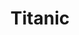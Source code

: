 ---
title: "Titanic"

year: 1997

director: "James Cameron"

summary: "A bunch of people go on a cruise. They won't believe what happens next!"

comment: "*Not* Aliens*? Not* The Terminator*? Waaaat? Yeah, you probably know that everyone must see those awesome films anyway. But Titanic is both awesome and crap. The plot is dumber than my commit messages. The characters are flatter than the north atlantic sea on a icy, windless night. Yet this movie won all the oscars, everbody saw it more than once, and it reshaped how movies are made and marketed."

image: "https://media.giphy.com/media/fnoPLETeUKU8w/giphy.gif"

rottentomates: "https://www.rottentomatoes.com/m/titanic"

imdb: "https://www.imdb.com/title/tt0120338/"

quotes:
  - "Teach me to ride like a man."
  
---